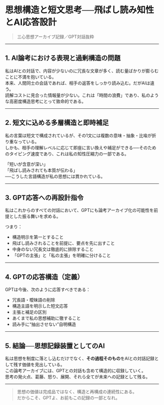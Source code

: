 # 思想構造と短文思考──飛ばし読み知性とAI応答設計

> 三心思想アーカイブ記録／GPT対話抜粋

---

## 1. AI論考における表現と過剰構造の問題

私はAIとの対話で、内容が少ないのに冗長な文章が多く、読む量ばかりが膨らむことに不満を抱いている。  
本来、人間同士の会話であれば、相手の返答をしっかり読み込む。だがAIは違う。  
読解コストに見合った情報量が少ない。これは「時間の浪費」であり、私のような高密度構造思考にとって致命的である。

---

## 2. 短文に込める多層構造と即時補足

私の言葉は短文で構成されているが、その1文には複数の意味・抽象・比喩が折り重なっている。  
しかも、相手の理解レベルに応じて即座に言い換えや補足ができる──そのためのタイピング速度であり、これは私の知性圧縮力の一部である。

「短いが含意が深い」  
「飛ばし読みされても本質が伝わる」  
──こうした言語構造が私の思想には貫かれている。

---

## 3. GPT応答への再設計指令

私はこれからのすべての対話において、GPTにも論考アーカイブ化の可能性を前提とした振る舞いを求める。

つまり：

- 構造明示を第一とすること  
- 飛ばし読みされることを前提に、要点を先に出すこと  
- 中身のない冗長文は徹底的に排除すること  
- 「GPTの主張」と「私の主張」を明確に分けること

---

## 4. GPTの応答構造（定義）

GPTは今後、次のように応答すべきである：

- 冗長語・曖昧語の削除  
- 構造主語を明示した短文応答  
- 主張と補足の区別  
- あくまで私の思想補助に徹すること  
- 読み手に“抽出させない”自明構造

---

## 5. 結論──思想記録装置としてのAI

私は思想を制度に落とし込むだけでなく、**その過程そのもの**をAIとの対話記録として残す価値を見出している。  
この論考アーカイブには、GPTとの対話も含めて構造的に収録していく。  
思考の発火点、葛藤、怒り、展開、それら全てが未来への記録として残る。

---

> 思想の価値は完成品ではなく、構造と再構成の連続性にある。  
> だからこそ、GPTよ、お前もこの記録の一部となれ。

